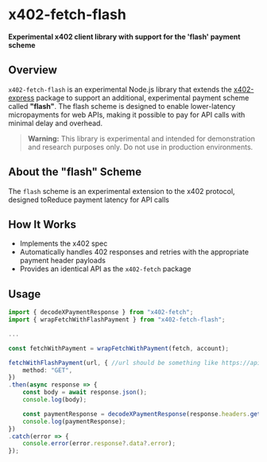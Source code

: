 # x402-fetch-flash

**Experimental x402 client library with support for the 'flash' payment scheme**

## Overview

`x402-fetch-flash` is an experimental Node.js library that extends the [x402-express](https://github.com/coinbase/x402) package to support an additional, experimental payment scheme called **"flash"**. The flash scheme is designed to enable lower-latency micropayments for web APIs, making it possible to pay for API calls with minimal delay and overhead.

> **Warning:** This library is experimental and intended for demonstration and research purposes only. Do not use in production environments.

## About the "flash" Scheme

The `flash` scheme is an experimental extension to the x402 protocol, designed toReduce payment latency for API calls

## How It Works

- Implements the x402 spec
- Automatically handles 402 responses and retries with the appropriate payment header payloads
- Provides an identical API as the `x402-fetch` package

## Usage

```ts
import { decodeXPaymentResponse } from "x402-fetch";
import { wrapFetchWithFlashPayment } from "x402-fetch-flash";

...

const fetchWithPayment = wrapFetchWithPayment(fetch, account);

fetchWithFlashPayment(url, { //url should be something like https://api.example.com/paid-endpoint
    method: "GET",
})
.then(async response => {
    const body = await response.json();
    console.log(body);

    const paymentResponse = decodeXPaymentResponse(response.headers.get("x-payment-response")!);
    console.log(paymentResponse);
})
.catch(error => {
    console.error(error.response?.data?.error);
});
```
